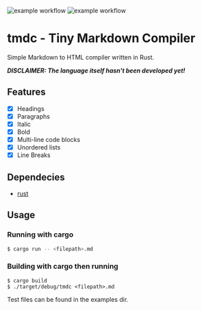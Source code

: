 ![example workflow](https://github.com/Dead-tech/tmdc/actions/workflows/build.yml/badge.svg)
![example workflow](https://github.com/Dead-tech/tmdc/actions/workflows/tests.yml/badge.svg)

# tmdc - Tiny Markdown Compiler
Simple Markdown to HTML compiler written in Rust.

**_DISCLAIMER: The language itself hasn't been developed yet!_**

## Features
  - [x] Headings
  - [x] Paragraphs
  - [x] Italic
  - [x] Bold
  - [x] Multi-line code blocks
  - [x] Unordered lists 
  - [x] Line Breaks

## Dependecies
  * [rust](https://www.rust-lang.org/it)

## Usage
  ### Running with cargo
  ```sh
  $ cargo run -- <filepath>.md
  
  ```
  ### Building with cargo then running
  ```
  $ cargo build
  $ ./target/debug/tmdc <filepath>.md
  ```

  Test files can be found in the examples dir.
